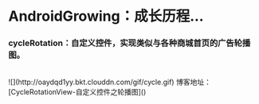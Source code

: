 # AndroidGrowing：成长历程...
### cycleRotation：自定义控件，实现类似与各种商城首页的广告轮播图。
<br/>
![](http://oaydqd1yy.bkt.clouddn.com/gif/cycle.gif)
博客地址：[CycleRotationView-自定义控件之轮播图]()
